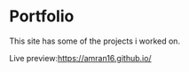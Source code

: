 # Portfolio

This site has some of the projects i worked on.

Live preview:https://amran16.github.io/

